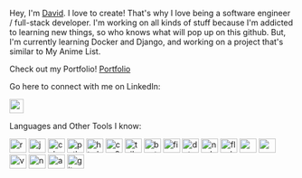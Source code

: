 
<!---
davidpierce24/davidpierce24 is a ✨ special ✨ repository because its `README.md` (this file) appears on your GitHub profile.
You can click the Preview link to take a look at your changes.
--->

Hey, I'm [David](https://github.com/davidpierce24). I love to create! That's why I love being a software engineer / full-stack developer. I'm working on all kinds of stuff because I'm addicted to learning new things, so who knows what will pop up on this github. But, I'm currently learning Docker and Django, and working on a project that's similar to My Anime List. 

Check out my Portfolio!
[Portfolio](https://david-pierce-portfolio-react.vercel.app/)

Go here to connect with me on LinkedIn:
<!-- ![LinkedIn](https://user-images.githubusercontent.com/103011750/182666854-08f79ae3-40c3-4c22-b298-6943f70c5836.png) -->
<!-- <img src="https://user-images.githubusercontent.com/16319829/81180309-2b51f000-8fee-11ea-8a78-ddfe8c3412a7.png" width="150" height="280"> -->
[<img src="https://user-images.githubusercontent.com/103011750/182666854-08f79ae3-40c3-4c22-b298-6943f70c5836.png" width="25" height="25">](https://www.linkedin.com/in/david-pierce-784706170/)

Languages and Other Tools I know:

<img src="https://user-images.githubusercontent.com/103011750/182715135-4791880f-115d-49c8-bda2-4edbfb132e91.png" alt="react" width="30" height="25"> <img src="https://user-images.githubusercontent.com/103011750/182716238-14c2f6cd-bf67-4be4-a1b6-3fa229ad1d2a.svg" alt="javascript" width="30" height="25"> <img src="https://user-images.githubusercontent.com/103011750/182716801-4c6d0374-5c33-47b5-bd0a-fe58f2d5f3de.svg" alt="csharp" width="30" height="25"> <img src="https://user-images.githubusercontent.com/103011750/182717398-a7059d83-9e24-4c48-98d5-993b640e1c00.svg" alt="python" width="30" height="25"> <img src="https://user-images.githubusercontent.com/103011750/182717116-4f278298-73a0-4a84-b136-4865f06a7138.svg" alt="html5" width="30" height="25"> <img src="https://user-images.githubusercontent.com/103011750/182716867-047fcf0d-c988-4cab-b789-9277bc86c9d8.svg" alt="css3" width="30" height="25"> <img src="https://user-images.githubusercontent.com/103011750/182717513-fac5322d-5b3e-4fb7-b7dd-9c0b1b35f316.svg" alt="tailwindcss" width="30" height="25"> <img src="https://user-images.githubusercontent.com/103011750/182716739-430acad5-722f-4fb8-956e-e0dccbd4cfb3.svg" alt="bootstrap" width="30" height="25"> <img src="https://user-images.githubusercontent.com/103011750/182716980-ec9eb017-e9a2-48c5-8794-86d01a5793d8.svg" alt="figma" width="30" height="25"> <img src="https://user-images.githubusercontent.com/103011750/182716905-faae3e31-f439-48e3-a845-6ac157575061.svg" alt="dotnetcore" width="30" height="25"> <img src="https://user-images.githubusercontent.com/103011750/182717286-7902004c-e193-4932-aec3-0e51c349bfb8.svg" alt="nodejs" width="30" height="25"> <img src="https://user-images.githubusercontent.com/103011750/182719989-9d3464df-a16e-4216-b6d6-2c17afc2a229.svg" alt="flask"  width="30" height="25"> <img src="https://user-images.githubusercontent.com/103011750/182717195-7f89e182-2b15-400f-a548-e2ee4cb4f297.svg" alt="mongodb"  width="30" height="25"> <img src="https://user-images.githubusercontent.com/103011750/182721197-638572a8-0712-4d1f-82dd-a06a1d1e2171.svg" alt="mysql"  width="30" height="25"> <img src="https://user-images.githubusercontent.com/103011750/182717563-6d785d2d-1590-4027-a397-573e71b6d111.svg" alt="vscode"  width="30" height="25"> <img src="https://user-images.githubusercontent.com/103011750/182717318-03e879f4-7778-4072-805f-e6a5d46f63d5.svg" alt="npm"  width="30" height="25"> <img src="https://user-images.githubusercontent.com/103011750/182717620-77fe892d-9089-4a67-861a-efe137b9b2dd.svg" alt="anaconda"  width="30" height="25"> <img src="https://user-images.githubusercontent.com/103011750/182717057-de078b62-33e3-47aa-9035-c432ca32457d.svg" alt="git"  width="30" height="25">



